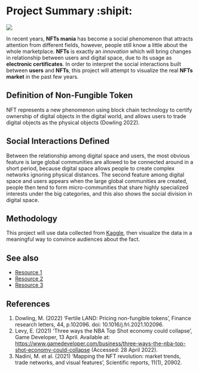 # Project Summary :shipit:
![](https://images.unsplash.com/photo-1647514422086-18cde746fa26?ixlib=rb-1.2.1&ixid=MnwxMjA3fDB8MHxwaG90by1wYWdlfHx8fGVufDB8fHx8&auto=format&fit=crop&w=1332&q=80)

In recent years, **NFTs mania** has become a social phenomenon that attracts attention from different fields, however, people still know a little about the whole marketplace. **NFTs** is exactly an *innovation* which will bring changes in relationship between users and digital space, due to its usage as **electronic certificates**. In order to interpret the social interactions built between **users** and **NFTs**, this project will attempt to visualize the real **NFTs market** in the past few years.


## Definition of Non-Fungible Token
NFT represents a new phenomenon using block chain technology to certify ownership of digital objects in the digital world, and allows users to trade digital objects as the physical objects (Dowling 2022).

## Social Interactions Defined
Between the relationship among digital space and users, the most obvious feature is large global communities are allowed to be connected around in a short period, because digital space allows people to create complex networks ignoring physical distances. The second feature among digital space and users appears when the large global communities are created, people then tend to form micro-communities that share highly specialized interests under the big categories, and this also shows the social division in digital space.

## Methodology
This project will use data collected from [Kaggle](https://www.kaggle.com/), then visualize the data in a meaningful way to convince audiences about the fact.

## See also
- [Resource 1](https://www.sciencedirect.com/science/article/pii/S154461232100177X)
- [Resource 2](https://www.gamedeveloper.com/business/three-ways-the-nba-top-shot-economy-could-collapse)
- [Resource 3](https://www.nature.com/articles/s41598-021-00053-8)

## References
1. Dowling, M. (2022) ‘Fertile LAND: Pricing non-fungible tokens’, Finance research letters, 44, p.102096. doi: 10.1016/j.frl.2021.102096.
2. Levy, E. (2021) ‘Three ways the NBA Top Shot economy could collapse’, Game Developer, 13 April. Available at: https://www.gamedeveloper.com/business/three-ways-the-nba-top-shot-economy-could-collapse (Accessed: 28 April 2022).
3. Nadini, M. et al. (2021) ‘Mapping the NFT revolution: market trends, trade networks, and visual features’, Scientific reports, 11(1), 20902.